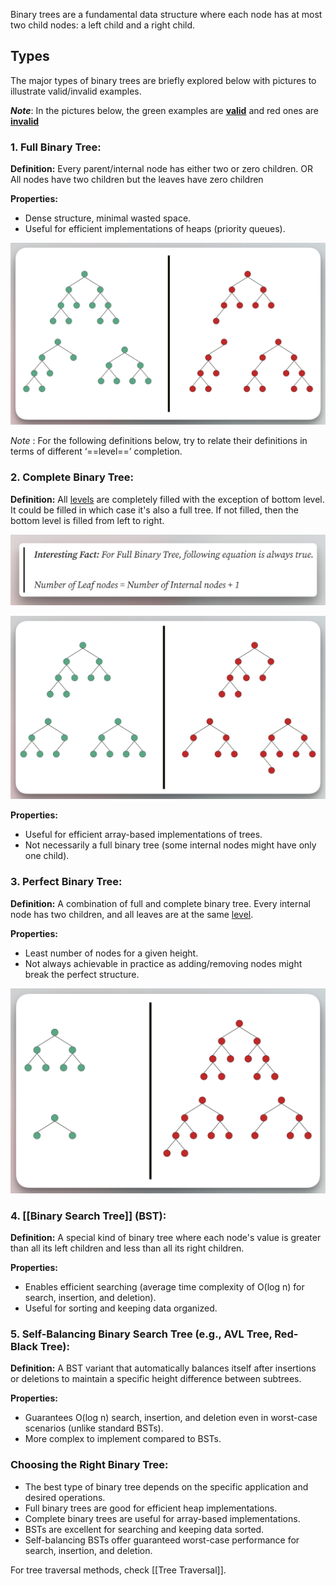 Binary trees are a fundamental data structure where each node has at most two child nodes: a left child and a right child. 
## Types

The major types of binary trees are briefly explored below with pictures to illustrate valid/invalid examples.

**_Note_**: In the pictures below, the green examples are **<span style="text-decoration:underline;">valid</span>** and red ones are **<span style="text-decoration:underline;">invalid</span>**

### **1. Full Binary Tree:**

**Definition:** Every parent/internal node has either two or zero children. OR All nodes have two children but the leaves have zero children

**Properties:**
* Dense structure, minimal wasted space.
* Useful for efficient implementations of heaps (priority queues).

![full-binary-tree| center](../assets/Pasted%20image%2020240710174103.png)


_Note_ : For the following definitions below, try to relate their definitions in terms of different ‘==level==’ completion.

### **2. Complete Binary Tree:**

 **Definition:** All <span style="text-decoration:underline;">levels</span> are completely filled with the exception of bottom level. It could be filled in which case it's also a full tree. If not filled, then the bottom level is filled from left to right.

![fact-bt| center](../assets/Pasted%20image%2020240710174609.png)


![complete-binary-tree| center](../assets/Pasted%20image%2020240710174646.png)

**Properties:**

* Useful for efficient array-based implementations of trees.
* Not necessarily a full binary tree (some internal nodes might have only one child).

### **3. Perfect Binary Tree:**

 **Definition:** A combination of full and complete binary tree. Every internal node has two children, and all leaves are at the same <span style="text-decoration:underline;">level</span>.
 
 **Properties:**
* Least number of nodes for a given height.
* Not always achievable in practice as adding/removing nodes might break the perfect structure.

![perfect-bt|center](../assets/Pasted%20image%2020240710175343.png)

### **4. [[Binary Search Tree]] (BST):**

 **Definition:** A special kind of binary tree where each node's value is greater than all its left children and less than all its right children.
 
 **Properties:**
* Enables efficient searching (average time complexity of O(log n) for search, insertion, and deletion).
* Useful for sorting and keeping data organized.

### **5. Self-Balancing Binary Search Tree (e.g., AVL Tree, Red-Black Tree):**

 **Definition:** A BST variant that automatically balances itself after insertions or deletions to maintain a specific height difference between subtrees.
 
 **Properties:**
* Guarantees O(log n) search, insertion, and deletion even in worst-case scenarios (unlike standard BSTs).
* More complex to implement compared to BSTs.

### **Choosing the Right Binary Tree:**

* The best type of binary tree depends on the specific application and desired operations.
* Full binary trees are good for efficient heap implementations.
* Complete binary trees are useful for array-based implementations.
* BSTs are excellent for searching and keeping data sorted.
* Self-balancing BSTs offer guaranteed worst-case performance for search, insertion, and deletion.

For tree traversal methods, check [[Tree Traversal]].